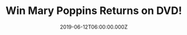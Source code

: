---
campaign-uuid: "c-4e2c956e-f094-4872-914f-68bf188d186e"
type: "Competition"
category: "Entertainment"
date: "2019-06-12T06:00:00.000Z"
end-date: "2019-08-12T23:59:00.000Z"
disable-form: false
is_promoted: false
has_entry_page: true
title: "Win Mary Poppins Returns on DVD!"
competition-description: "<p>Mary Poppins is back! Through her unique magical skills\
  \ and with the aid of her friend Jack, she will help\_the Banks family\_rediscover\
  \ the joy and wonder missing in their lives. Such a\_delightful film you won't want\
  \ to miss.</p>\n<p>Enter below for a chance to win!</p>\n"
hero-header: "Win Mary Poppins Returns on DVD!"
terms-confirmation: "N/A"
banner-img: "https://assets.expresslyapp.com/asset-73f09b3a-d7b2-48f0-9d02-96e9ba21e011.jpg"
logo-left-href: "http://club.expressly.io"
logo-left-image: "https://assets.expresslyapp.com/asset-f91d931c-2c2f-4f74-a6d3-d7a9641ecb96.jpg"
logo-left-title: "Expressly Club"
bg-image-hero: "https://assets.expresslyapp.com/asset-09e07982-bb8c-4094-bab9-44211206d83f.jpg"
bg-image-first: "https://assets.expresslyapp.com/asset-2ab2dd11-8781-4736-9712-ac7363bcffc4.jpg"
section1-content: "<p>In Depression-era London, a now-grown Jane and Michael Banks,\
  \ along with Michael’s three children, are visited by the enigmatic Mary Poppins\
  \ following a personal loss. Through her unique magical skills, and with the aid\
  \ of her friend Jack, she helps the family rediscover the joy and wonder missing\
  \ in their lives.</p>\n<p>Enter the form below and it could be yours!</p>\n"
entry-title: "Win Mary Poppins Returns on DVD!"
entry-content: "<p>Enter the draw to win Mary Poppins Returns on DVD by completing\
  \ the form below before 23:59 on the 12th of August 2019</p>\n"
has-winner: false
prize-description: "Mary Poppins Returns on DVD."
special-conditions: "Multiple entries are allowed up to one every day."
country-restrictions:
- "GB"
---